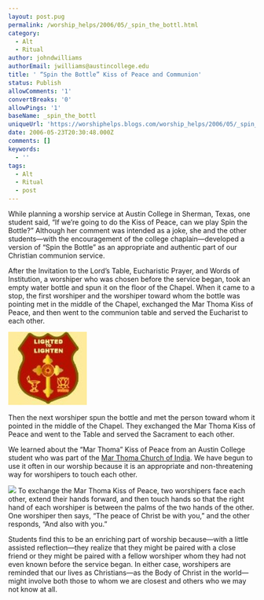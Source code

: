 ```yaml
---
layout: post.pug
permalink: /worship_helps/2006/05/_spin_the_bottl.html 
category:
  - Alt
  - Ritual
author: johndwilliams
authorEmail: jwilliams@austincollege.edu
title: ' “Spin the Bottle” Kiss of Peace and Communion'
status: Publish
allowComments: '1'
convertBreaks: '0'
allowPings: '1'
baseName: _spin_the_bottl
uniqueUrl: 'https://worshiphelps.blogs.com/worship_helps/2006/05/_spin_the_bottl.html '
date: 2006-05-23T20:30:48.000Z
comments: []
keywords:
  - ''
tags:
  - Alt
  - Ritual
  - post
---
```

While planning a worship service at Austin College in Sherman, Texas, one student said, “If we’re going to do the Kiss of Peace, can we play Spin the Bottle?” Although her comment was intended as a joke, she and the other students—with the encouragement of the college chaplain—developed a version of “Spin the Bottle” as an appropriate and authentic part of our Christian communion service.

  

After the Invitation to the Lord’s Table, Eucharistic Prayer, and Words of Institution, a worshiper who was chosen before the service began, took an empty water bottle and spun it on the floor of the Chapel. When it came to a stop, the first worshiper and the worshiper toward whom the bottle was pointing met in the middle of the Chapel, exchanged the Mar Thoma Kiss of Peace, and then went to the communion table and served the Eucharist to each other.

[![Screenhunter_004](/img/screenhunter_004.jpg "Screenhunter_004")](/img/shared/screenhunter_004.jpg)

 Then the next worshiper spun the bottle and met the person toward whom it pointed in the middle of the Chapel. They exchanged the Mar Thoma Kiss of Peace and went to the Table and served the Sacrament to each other.

  

We learned about the “Mar Thoma” Kiss of Peace from an Austin College student who was part of the [Mar Thoma Church of India](http://en.wikipedia.org/wiki/Mar_Thoma_Syrian_Church_of_India). We have begun to use it often in our worship because it is an appropriate and non-threatening way for worshipers to touch each other.

  

![](file:///C:/DOCUME~1/RONRIE~1/LOCALS~1/Temp/msohtml1/01/clip_image002.jpg) To exchange the Mar Thoma Kiss of Peace, two worshipers face each other, extend their hands forward, and then touch hands so that the right hand of each worshiper is between the palms of the two hands of the other. One worshiper then says, “The peace of Christ be with you,” and the other responds, “And also with you.”

  

Students find this to be an enriching part of worship because—with a little assisted reflection—they realize that they might be paired with a close friend or they might be paired with a fellow worshiper whom they had not even known before the service began. In either case, worshipers are reminded that our lives as Christians—as the Body of Christ in the world—might involve both those to whom we are closest and others who we may not know at all.